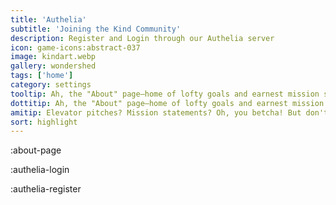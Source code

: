 ```yaml
---
title: 'Authelia'
subtitle: 'Joining the Kind Community'
description: Register and Login through our Authelia server
icon: game-icons:abstract-037
image: kindart.webp
gallery: wondershed
tags: ['home']
category: settings
tooltip: Ah, the "About" page—home of lofty goals and earnest mission statements. But really, welcome! We're all about creating nifty AI-human interaction tools. Stick around and you might just become part of our mission.
dottitip: Ah, the "About" page—home of lofty goals and earnest mission statements. But truly, welcome! We really care about what we do.
amitip: Elevator pitches? Mission statements? Oh, you betcha! But don't let the corporate lingo fool you. We're as grassroots as a digital butterfly can be! Flutter around and learn what makes us tick. 🦋🌈
sort: highlight
---
```


:about-page

:authelia-login

:authelia-register
